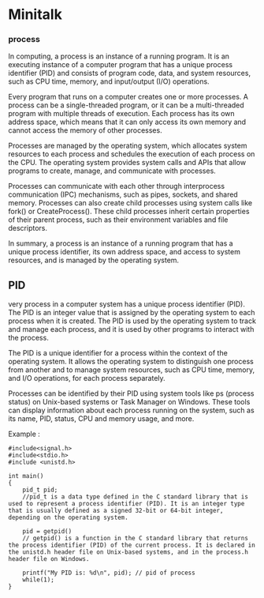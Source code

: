 # Minitalk

### process
In computing, a process is an instance of a running program. It is an executing instance of a computer program that has a unique process identifier (PID) and consists of program code, data, and system resources, such as CPU time, memory, and input/output (I/O) operations.

Every program that runs on a computer creates one or more processes. A process can be a single-threaded program, or it can be a multi-threaded program with multiple threads of execution. Each process has its own address space, which means that it can only access its own memory and cannot access the memory of other processes.

Processes are managed by the operating system, which allocates system resources to each process and schedules the execution of each process on the CPU. The operating system provides system calls and APIs that allow programs to create, manage, and communicate with processes.

Processes can communicate with each other through interprocess communication (IPC) mechanisms, such as pipes, sockets, and shared memory. Processes can also create child processes using system calls like fork() or CreateProcess(). These child processes inherit certain properties of their parent process, such as their environment variables and file descriptors.

In summary, a process is an instance of a running program that has a unique process identifier, its own address space, and access to system resources, and is managed by the operating system.

## PID
very process in a computer system has a unique process identifier (PID). The PID is an integer value that is assigned by the operating system to each process when it is created. The PID is used by the operating system to track and manage each process, and it is used by other programs to interact with the process.

The PID is a unique identifier for a process within the context of the operating system. It allows the operating system to distinguish one process from another and to manage system resources, such as CPU time, memory, and I/O operations, for each process separately.

Processes can be identified by their PID using system tools like ps (process status) on Unix-based systems or Task Manager on Windows. These tools can display information about each process running on the system, such as its name, PID, status, CPU and memory usage, and more.

Example :
```
#include<signal.h>
#include<stdio.h>
#include <unistd.h>

int main()
{
    pid_t pid; 
    //pid_t is a data type defined in the C standard library that is used to represent a process identifier (PID). It is an integer type that is usually defined as a signed 32-bit or 64-bit integer, depending on the operating system.

    pid = getpid()
    // getpid() is a function in the C standard library that returns the process identifier (PID) of the current process. It is declared in the unistd.h header file on Unix-based systems, and in the process.h header file on Windows.

    printf("My PID is: %d\n", pid); // pid of process
    while(1);
}
```

